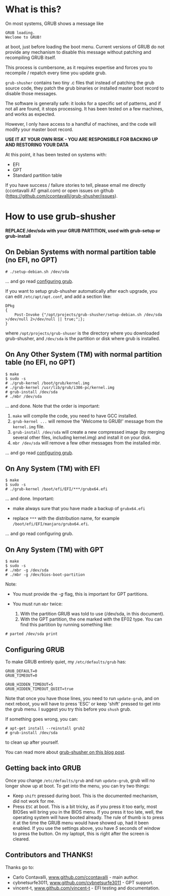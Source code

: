 What is this?
=============

On most systems, GRUB shows a message like

    GRUB loading.
    Weclome to GRUB!

at boot, just before loading the boot menu. Current versions of GRUB
do not provide any mechanism to disable this message without patching
and recompiling GRUB itself.

This process is cumbersone, as it requires expertise and forces you to
recompile / repatch every time you update grub.

`grub-shusher` contains two tiny .c files that instead of patching the
grub source code, they patch the grub binaries or installed master boot
record to disable those messages.

The software is generally safe: it looks for a specific set of patterns,
and if not all are found, it stops processing. It has been tested on a
few machines, and works as expected.

However, I only have access to a handful of machines, and the code
will modify your master boot record.

**USE IT AT YOUR OWN RISK - YOU ARE RESPONSIBLE FOR BACKING UP AND RESTORING YOUR DATA**

At this point, it has been tested on systems with:

   * EFI
   * GPT
   * Standard partition table

If you have success / failure stories to tell, please email me
directly (ccontavalli AT gmail.com) or open issues on github
(https://github.com/ccontavalli/grub-shusher/issues).


How to use grub-shusher
=======================

**REPLACE /dev/sda with your GRUB PARTITION, used with grub-setup or grub-install**


On Debian Systems with normal partition table (no EFI, no GPT)
-----------------

    # ./setup-debian.sh /dev/sda

... and go read [configuring grub](#configuring-grub).

If you want to setup grub-shusher automatically after each upgrade, you
can edit `/etc/apt/apt.conf`, and add a section like:

    DPkg
    {
        Post-Invoke {"/opt/projects/grub-shusher/setup-debian.sh /dev/sda >/dev/null 2>/dev/null || true;";};
    }

where `/opt/projects/grub-shuser` is the directory where you downloaded grub-shusher, and `/dev/sda` is
the partition or disk where grub is installed.


On Any Other System (TM) with normal partition table (no EFI, no GPT)
------------------------

    $ make
    $ sudo -s
    # ./grub-kernel /boot/grub/kernel.img
    # ./grub-kernel /usr/lib/grub/i386-pc/kernel.img
    # grub-install /dev/sda
    # ./mbr /dev/sda


... and done. Note that the order is important:

  1. `make` will compile the code, you need to have GCC installed.
  2. `grub-kernel ...` will remove the 'Welcome to GRUB!' message from the `kernel.img` file.
  3. `grub-install /dev/sda` will create a new compressed image
     (by merging several other files, including kernel.img) and install it on your disk.
  4. `mbr /dev/sda` will remove a few other messages from the installed mbr.

... and go read [configuring grub](#configuring-grub).


On Any System (TM) with EFI
------------------------

    $ make
    $ sudo -s
    # ./grub-kernel /boot/efi/EFI/***/grubx64.efi
    
... and done. Important: 

* make always sure that you have made a backup of `grubx64.efi`

* replace `***` with the distribution name, for example `/boot/efi/EFI/manjaro/grubx64.efi`.

... and go read configuring grub.


On Any System (TM) with GPT
-------------------------

    $ make
    $ sudo -s
    # ./mbr -g /dev/sda
    # ./mbr -g /dev/bios-boot-partition

Note:

   * You must provide the *-g* flag, this is important for GPT partitions.
   * You must run `mbr` twice:

      1. With the partition GRUB was told to use (/dev/sda, in this document).
      2. With the GPT partition, the one marked with the EF02 type. You can
         find this partition by running something like:
    
    # parted /dev/sda print


Configuring GRUB
----------------

To make GRUB entirely quiet, my `/etc/defaults/grub` has:

    GRUB_DEFAULT=0
    GRUB_TIMEOUT=0
     
    GRUB_HIDDEN_TIMEOUT=5
    GRUB_HIDDEN_TIMEOUT_QUIET=true

Note that once you have those lines, you need to run `update-grub`, and on next reboot,
you will have to press 'ESC' or keep 'shift' pressed to get into the grub menu. I suggest
you try this before you `shush` grub.

If something goes wrong, you can:

    # apt-get install --reinstall grub2
    # grub-install /dev/sda

to clean up after yourself.

You can read more about [grub-shusher on this blog post](http://rabexc.org/posts/grub-shush).


Getting back into GRUB
----------------------

Once you change `/etc/defaults/grub` and run `update-grub`, grub will no longer show up at
boot. To get into the menu, you can try two things:

   * Keep `shift` pressed during boot. This is the documented mechanism, did not work for me.
   * Press `ESC` at boot. This is a bit tricky, as if you press it too early, most BIOSes
     will bring you in the BIOS menu. If you press it too late, well, the operating system
     will have booted already. The rule of thumb is to press it at the time the GRUB menu
     would have showed up, had it been enabled. If you use the settings above, you have *5*
     seconds of window to press the button. On my laptopt, this is right after the screen
     is cleared.


Contributors and THANKS!
------------------------

Thanks go to:

   * Carlo Contavalli, www.github.com/ccontavalli - main author.
   * cybnetsurfe3011, www.github.com/cybnetsurfe3011 - GPT support.
   * vincent-t, www.github.com/vincent-t - EFI testing and documentation.
